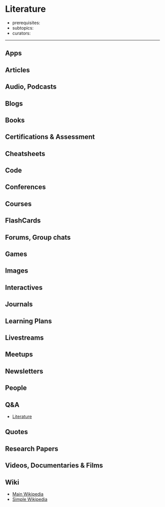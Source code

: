# Literature

- prerequisites:
- subtopics:
- curators:

------

## Apps

## Articles

## Audio, Podcasts

## Blogs

## Books

## Certifications & Assessment

## Cheatsheets

## Code

## Conferences

## Courses

## FlashCards

## Forums, Group chats

## Games

## Images

## Interactives

## Journals

## Learning Plans

## Livestreams

## Meetups

## Newsletters

## People

## Q&A

- [Literature](https://www.quora.com/topic/Literature)

## Quotes

## Research Papers

## Videos, Documentaries & Films

## Wiki

- [Main Wikipedia](https://en.wikipedia.org/wiki/Literature)
- [Simple Wikipedia](https://simple.wikipedia.org/wiki/Literature)

